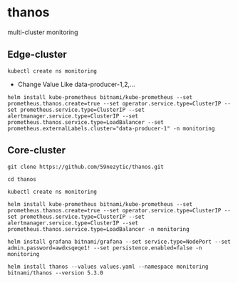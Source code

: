 # thanos
multi-cluster monitoring

## Edge-cluster

```
kubectl create ns monitoring
```
* Change Value Like data-producer-1,2,...
```
helm install kube-prometheus bitnami/kube-prometheus --set prometheus.thanos.create=true --set operator.service.type=ClusterIP --set prometheus.service.type=ClusterIP --set alertmanager.service.type=ClusterIP --set prometheus.thanos.service.type=LoadBalancer --set prometheus.externalLabels.cluster="data-producer-1" -n monitoring
```

## Core-cluster
```
git clone https://github.com/59nezytic/thanos.git
```
```
cd thanos
```
```
kubectl create ns monitoring
```
```
helm install kube-prometheus bitnami/kube-prometheus --set prometheus.thanos.create=true --set operator.service.type=ClusterIP --set prometheus.service.type=ClusterIP --set alertmanager.service.type=ClusterIP --set prometheus.thanos.service.type=LoadBalancer -n monitoring
```
```
helm install grafana bitnami/grafana --set service.type=NodePort --set admin.password=awdxsqeqe1! --set persistence.enabled=false -n monitoring
```
```
helm install thanos --values values.yaml --namespace monitoring bitnami/thanos --version 5.3.0
```
